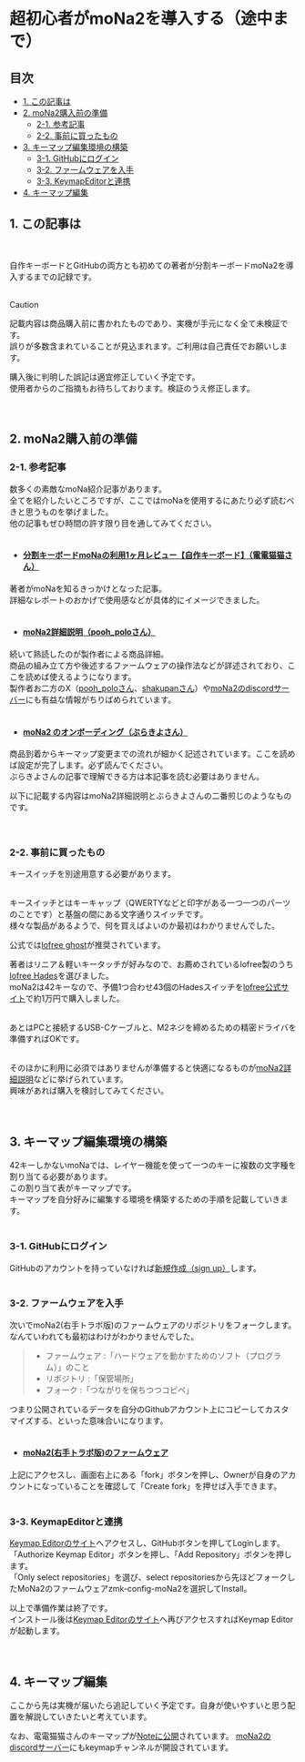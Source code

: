 # 超初心者がmoNa2を導入する（途中まで）

## 目次
  - [1. この記事は](#1-この記事は)
  - [2. moNa2購入前の準備](#2-moNa2購入前の準備)
    - [2-1. 参考記事](#2-1-参考記事)
    - [2-2. 事前に買ったもの](#2-2-事前に買ったもの)
  - [3. キーマップ編集環境の構築](#3-キーマップ編集環境の構築)
    - [3-1. GitHubにログイン](#3-1-GitHubにログイン)
    - [3-2. ファームウェアを入手](#3-2-ファームウェアを入手)
    - [3-3. KeymapEditorと連携](#3-3-KeymapEditorと連携)
  - [4. キーマップ編集](#4-キーマップ編集)


## 1. この記事は
<br>

自作キーボードとGitHubの両方とも初めての著者が分割キーボードmoNa2を導入するまでの記録です。  
<br>

> [!CAUTION]
> 記載内容は商品購入前に書かれたものであり、実機が手元になく全て未検証です。  
> 誤りが多数含まれていることが見込まれます。ご利用は自己責任でお願いします。

購入後に判明した誤記は適宜修正していく予定です。  
使用者からのご指摘もお待ちしております。検証のうえ修正します。  
<br>
<br>

## 2. moNa2購入前の準備

### 2-1. 参考記事

数多くの素敵なmoNa紹介記事があります。  
全てを紹介したいところですが、ここではmoNaを使用するにあたり必ず読むべきと思うものを挙げました。  
他の記事もぜひ時間の許す限り目を通してみてください。  
<br>

- #### [分割キーボードmoNaの利用1ヶ月レビュー【自作キーボード】（電電猫猫さん）](https://note.com/electrical_cat/n/n4fbec3582384)
著者がmoNaを知るきっかけとなった記事。  
詳細なレポートのおかげで使用感などが具体的にイメージできました。  
<br>

- #### [moNa2詳細説明（pooh_poloさん）](https://github.com/sayu-hub/zmk-config-moNa2)
続いて熟読したのが製作者による商品詳細。  
商品の組み立て方や後述するファームウェアの操作法などが詳述されており、ここを読めば使えるようになります。  
製作者お二方のX（[pooh_poloさん](https://x.com/Pooh_pol0)、[shakupanさん](https://x.com/shakupan_/)）や[moNa2のdiscordサーバー](https://discord.gg/kJjDBDHGer)にも有益な情報がちりばめられています。  
<br>

- #### [moNa2 のオンボーディング（ぶらきよさん）](https://github.com/sayu-hub/zmk-config-moNa2/blob/main/docs/on-boarding.md)
商品到着からキーマップ変更までの流れが細かく記述されています。ここを読めば設定が完了します。必ず読んでください。  
ぶらきよさんの記事で理解できる方は本記事を読む必要はありません。  

以下に記載する内容はmoNa2詳細説明とぶらきよさんの二番煎じのようなものです。  
<br>
<br>

### 2-2. 事前に買ったもの

キースイッチを別途用意する必要があります。  
<br>

キースイッチとはキーキャップ（QWERTYなどと印字がある一つ一つのパーツのことです）と基盤の間にある文字通りスイッチです。  
様々な製品があるようで、何を買えばよいのか最初はわかりませんでした。  

公式では[lofree ghost](https://lofree.co.jp/products/ghost-low-profile-pom-switches)が推奨されています。  

著者はリニア＆軽いキータッチが好みなので、お薦めされているlofree製のうち[lofree Hades](https://lofree.co.jp/products/hades-low-profile-pom-switches)を選びました。  
moNa2は42キーなので、予備1つ合わせ43個のHadesスイッチを[lofree公式サイト](https://lofree.co.jp/collections/switch)で約1万円で購入しました。  
<br>

あとはPCと接続するUSB-Cケーブルと、M2ネジを締めるための精密ドライバを準備すればOKです。  
<br>

そのほかに利用に必須ではありませんが準備すると快適になるものが[moNa2詳細説明](https://github.com/sayu-hub/zmk-config-moNa2)などに挙げられています。  
興味があれば購入を検討してみてください。  
<br>
<br>

## 3. キーマップ編集環境の構築
42キーしかないmoNaでは、レイヤー機能を使って一つのキーに複数の文字種を割り当てる必要があります。  
この割り当て表がキーマップです。  
キーマップを自分好みに編集する環境を構築するための手順を記載していきます。  
<br>

### 3-1. GitHubにログイン
GitHubのアカウントを持っていなければ[新規作成（sign up）](https://github.com/)します。  
<br>

### 3-2. ファームウェアを入手
次いでmoNa2(右手トラボ版)のファームウェアのリポジトリをフォークします。なんていわれても最初はわけがわかりませんでした。  
> - ファームウェア :「ハードウェアを動かすためのソフト（プログラム）」のこと  
> - リポジトリ :「保管場所」  
> - フォーク :「つながりを保ちつつコピペ」  

つまり公開されているデータを自分のGithubアカウント上にコピーしてカスタマイズする、といった意味合いになります。  
<br>

- #### [moNa2(右手トラボ版)のファームウェア](https://github.com/sayu-hub/zmk-config-moNa2)

上記にアクセスし、画面右上にある「fork」ボタンを押し、Ownerが自身のアカウントになっていることを確認して「Create fork」を押せば入手できます。  
<br>

### 3-3. KeymapEditorと連携
[Keymap Editorのサイト](https://nickcoutsos.github.io/keymap-editor/)へアクセスし、GitHubボタンを押してLoginします。  
「Authorize Keymap Editor」ボタンを押し、「Add Repository」ボタンを押します。  
「Only select repositories」を選び、select repositoriesから先ほどフォークしたMoNa2のファームウェアzmk-config-moNa2を選択してInstall。  

以上で準備作業は終了です。  
インストール後は[Keymap Editorのサイト](https://nickcoutsos.github.io/keymap-editor/)へ再びアクセスすればKeymap Editorが起動します。  
<br>
<br>

## 4. キーマップ編集
ここから先は実機が届いたら追記していく予定です。自身が使いやすいと思う配置を解説していきたいと考えています。  

なお、電電猫猫さんのキーマップが[Noteに公開](https://note.com/electrical_cat/n/n4fbec3582384)されています。
[moNa2のdiscordサーバー](https://discord.gg/kJjDBDHGer)にもkeymapチャンネルが開設されています。
